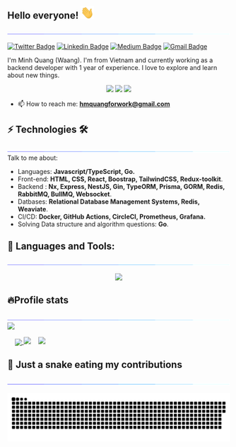 <h2> Hello everyone! <img src="https://raw.githubusercontent.com/ABSphreak/ABSphreak/master/gifs/Hi.gif" width="30px"></h2>
<a href="https://www.facebook.com/waang722"><img src="https://github.com/MLX15/MLX15/blob/master/a.gif"></a>

[![Twitter Badge](https://img.shields.io/badge/-@Shellofk-1ca0f1?style=flat-square&labelColor=1ca0f1&logo=X&logoColor=white)](https://twitter.com/Shellofk) [![Linkedin Badge](https://img.shields.io/badge/-LinkedIn-blue?style=flat-square&logo=Linkedin&logoColor=white)](https://www.linkedin.com/in/waang) [![Medium Badge](https://img.shields.io/badge/-@shelter-03a57a?style=flat-square&labelColor=000000&logo=Medium)](https://medium.com/shelter) [![Gmail Badge](https://img.shields.io/badge/-hmquangforwork@gmail.com-c14438?style=flat-square&logo=Gmail&logoColor=white)](mailto:hmquangforwork@gmail.com)



I'm Minh Quang (Waang). I'm from Vietnam and currently working as a backend developer with 1 year of experience. I love to explore and learn about new things.

<p align="center">
  <img src="https://media3.giphy.com/media/SM3OPfKLXiuFSOvHhD/giphy.gif?cid=ecf05e47lpttlaj08drs9u35qwn73jsfeuz0bnoj7dt7rfpy&rid=giphy.gif&ct=s" width="170">
  <img src="https://media4.giphy.com/media/WUlplcMpOCEmTGBtBW/giphy.gif?cid=ecf05e47by0a2877muqydrspgxijdkwax9hgzw39o1c1tk9j&rid=giphy.gif&ct=s" width="180">
  <img src="https://media2.giphy.com/media/dWTi2yiBnSq1K2MkTE/giphy.gif?cid=ecf05e47by0a2877muqydrspgxijdkwax9hgzw39o1c1tk9j&rid=giphy.gif&ct=s" width="170">
</p>

<!--
<div align="center">
  <a href="https://open.spotify.com/album/6Whp0T7d1SAt4gDUNkWWD1?highlight=spotify:track:18uwL0vNUanqZH0ro2QcOP">
    <img src="https://spotify-readme-theta-virid.vercel.app/api?scan=true&theme=dark" width="240px">
  </a>
</div>
-->

- 📫 How to reach me: **hmquangforwork@gmail.com**
## ⚡ Technologies 🛠
<a href="https://www.facebook.com/waang722/"><img src="https://github.com/MLX15/MLX15/blob/master/a.gif"></a>
Talk to me about:
- Languages:  **Javascript/TypeScript, Go.**
- Front-end: **HTML, CSS, React, Boostrap, TailwindCSS, Redux-toolkit**.
- Backend : **Nx, Express, NestJS, Gin, TypeORM, Prisma, GORM, Redis, RabbitMQ, BullMQ, Websocket**.
- Datbases: **Relational Database Management Systems, Redis, Weaviate**.
- CI/CD: **Docker, GitHub Actions, CircleCI, Prometheus, Grafana.**
- Solving Data structure and algorithm questions: **Go**.

## 🎯 Languages and Tools:
<a href="https://www.facebook.com/waang722/"><img src="https://github.com/MLX15/MLX15/blob/master/a.gif"></a>
<br>
<div align="center">
    <a href="https://skillicons.dev">
        <img src="https://skillicons.dev/icons?i=go,js,ts,nodejs,cpp,express,nest,mysql,postgres,redis,prisma,sequelize,rabbitmq,docker,prometheus,grafana,githubactions,jenkins,html,css,react,bootstrap,tailwind,git">
    </a>
</div>

## <p align="left">🔥Profile stats</p>
<a href="https://www.facebook.com/waang722/"><img src="https://github.com/MLX15/MLX15/blob/master/a.gif"></a>
![](https://komarev.com/ghpvc/?username=orgball2608&label=PROFILE+VIEWS)
<br>
<div align=center>
<a href="#" title="orgball2608">
    <img width="315" align="center" src="https://github-readme-stats.vercel.app/api/top-langs/?username=orgball2608&hide=c%23,powershell,Mathematica,Ruby,Objective-C,Objective-C%2b%2b,Cuda&title_color=61dafb&text_color=ffffff&icon_color=61dafb&bg_color=20232a&langs_count=8&layout=compact&border_color=61dafb&hide_border=true" />
</a>
<a href="#" title="orgball2608">
    <img align="right" width="434" src="https://github-readme-stats.vercel.app/api?username=orgball2608&show_icons=true&theme=react&border_color=61dafb&hide_border=true" />
</a>
<a href="#" title="orgball2608">
    <img src ="https://github-readme-streak-stats.herokuapp.com?user=orgball2608&theme=darcula&&border_color=61dafb&hide_border=true&background=20232a">
</a>

## <p align="left">🐍 Just a snake eating my contributions</p>
<a href="https://www.facebook.com/waang722/"><img src="https://github.com/MLX15/MLX15/blob/master/a.gif"></a>
<p align='center'>
<img src="https://github.com/MLX15/MLX15/blob/master/github-contribution-grid-snake.svg">
</p>
<br>
